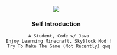 <div align = "center">
  <img src = "https://github.com/ImagineYuLuo/ImagineYuLuo/blob/main/assets/banner.png">

  ### Self Introduction
   
      A Student, Code w/ Java
      Enjoy Learning Minecraft, SkyBlock Mod !
      Try To Make The Game (Not Recently) qwq
  
</div>




